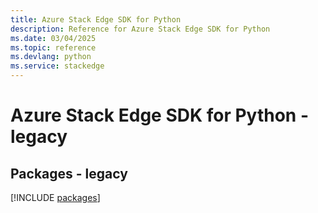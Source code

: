```yaml
---
title: Azure Stack Edge SDK for Python
description: Reference for Azure Stack Edge SDK for Python
ms.date: 03/04/2025
ms.topic: reference
ms.devlang: python
ms.service: stackedge
---
```

# Azure Stack Edge SDK for Python - legacy
## Packages - legacy
[!INCLUDE [packages](stack-edge-index.md)]